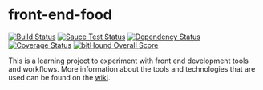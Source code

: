 # front-end-food
[![Build Status](https://travis-ci.org/vanpeerdevelopment/front-end-food.svg)](https://travis-ci.org/vanpeerdevelopment/front-end-food) [![Sauce Test Status](https://saucelabs.com/buildstatus/vanpeerdevelopment)](https://saucelabs.com/u/vanpeerdevelopment) [![Dependency Status](https://gemnasium.com/vanpeerdevelopment/front-end-food.svg)](https://gemnasium.com/vanpeerdevelopment/front-end-food) [![Coverage Status](https://coveralls.io/repos/vanpeerdevelopment/front-end-food/badge.svg?branch=master)](https://coveralls.io/github/vanpeerdevelopment/front-end-food?branch=master) [![bitHound Overall Score](https://www.bithound.io/github/vanpeerdevelopment/front-end-food/badges/score.svg)](https://www.bithound.io/github/vanpeerdevelopment/front-end-food)

This is a learning project to experiment with front end development tools and workflows.
More information about the tools and technologies that are used can be found on the [wiki](https://github.com/vanpeerdevelopment/front-end-food/wiki).
